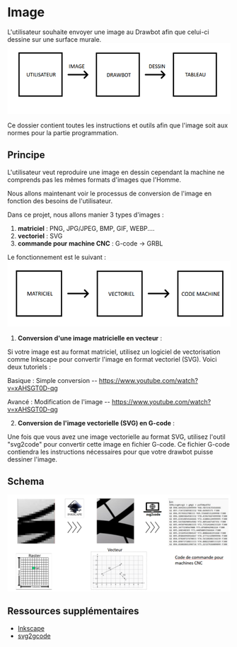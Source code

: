 # Image

L'utilisateur souhaite envoyer une image au Drawbot afin que celui-ci dessine sur une surface murale.
![info_image1](../images/schema_image1.png)

Ce dossier contient toutes les instructions et outils afin que l'image soit aux normes pour la partie programmation.

## Principe

L'utilisateur veut reproduire une image en dessin cependant la machine ne comprends pas les mêmes formats d'images que l'Homme.

Nous allons maintenant voir le processus de conversion de l'image en fonction des besoins de l'utilisateur.

Dans ce projet, nous allons manier 3 types d'images : 

1. **matriciel** : PNG, JPG/JPEG, BMP, GIF, WEBP....
2. **vectoriel** : SVG
3. **commande pour machine CNC** : G-code -> GRBL

Le fonctionnement est le suivant :
![info_image1](../images/schema_image3.png)

1. **Conversion d'une image matricielle en vecteur** :

Si votre image est au format matriciel, utilisez un logiciel de vectorisation comme Inkscape pour convertir l'image en format vectoriel (SVG).
Voici deux tutoriels :

 Basique : Simple conversion  -- https://www.youtube.com/watch?v=xAHSGT0D-qg
      
 Avancé : Modification de l'image -- https://www.youtube.com/watch?v=xAHSGT0D-qg

2. **Conversion de l'image vectorielle (SVG) en G-code** :

Une fois que vous avez une image vectorielle au format SVG, utilisez l'outil "svg2code" pour convertir cette image en fichier G-code. Ce fichier G-code contiendra les instructions nécessaires pour que votre drawbot puisse dessiner l'image.

## Schema 

![info_image1](../images/schema_image2.png)

## Ressources supplémentaires

- [Inkscape](https://inkscape.org/)
- [svg2gcode](https://sameer.github.io/svg2gcode/#close)
